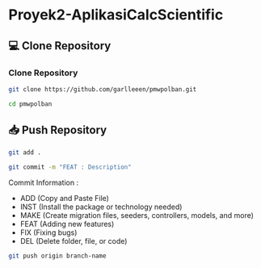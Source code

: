 # Proyek2-AplikasiCalcScientific

## 💻 Clone Repository
### Clone Repository
```bash
git clone https://github.com/garlleeen/pmwpolban.git
```
```bash
cd pmwpolban
```

## 📥 Push Repository
```bash
git add .
```
```bash
git commit -m "FEAT : Description"
```
Commit Information : 
- ADD (Copy and Paste File)
- INST (Install the package or technology needed)
- MAKE (Create migration files, seeders, controllers, models, and more)
- FEAT (Adding new features)
- FIX (Fixing bugs)
- DEL (Delete folder, file, or code)

```bash
git push origin branch-name
```
